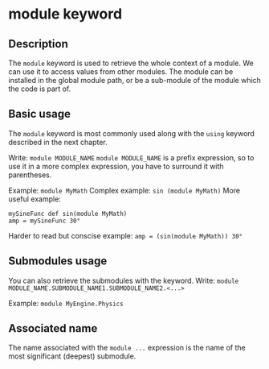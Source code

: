 # module keyword

## Description
The `module` keyword is used to retrieve the whole context of a module. We can use it to access values from other modules. The module can be installed in the global module path, or be a sub-module of the module which the code is part of.

## Basic usage
The `module` keyword is most commonly used along with the `using` keyword described in the next chapter.

Write: `module MODULE_NAME`
`module MODULE_NAME` is a prefix expression, so to use it in a more complex expression, you have to surround it with parentheses. 

Example: `module MyMath`
Complex example: `sin (module MyMath)`
More useful example:
```
mySineFunc def sin(module MyMath)
amp = mySineFunc 30°
```
Harder to read but conscise example: `amp = (sin(module MyMath)) 30°`

## Submodules usage
You can also retrieve the submodules with the keyword.
Write: `module MODULE_NAME.SUBMODULE_NAME1.SUBMODULE_NAME2.<...>`

Example: `module MyEngine.Physics`

## Associated name
The name associated with the `module ...` expression is the name of the most significant (deepest) submodule.
